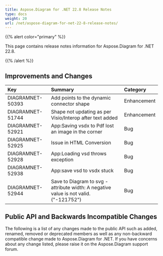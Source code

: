```yaml
---
title: Aspose.Diagram for .NET 22.8 Release Notes
type: docs
weight: 20
url: /net/aspose-diagram-for-net-22-8-release-notes/
---
```


{{% alert color="primary" %}} 

This page contains release notes information for Aspose.Diagram for .NET 22.8.

{{% /alert %}} 
## **Improvements and Changes**

|**Key**|**Summary**|**Category**|
| :- | :- | :- |
|DIAGRAMNET-50393|Add points to the dynamic connector shape|Enhancement|
|DIAGRAMNET-51744|Shape not updating as per Visio/Interop after text added|Enhancement|
|DIAGRAMNET-52921|App:Saving vsdx to Pdf lost an image in the corner|Bug|
|DIAGRAMNET-52925|Issue in HTML Conversion|Bug|
|DIAGRAMNET-52928|App:Loading vsd throws exception|Bug|
|DIAGRAMNET-52938|App:save vsd to vsdx stuck|Bug|
|DIAGRAMNET-52944|Save to Diagram to svg - attribute width: A negative value is not valid. ("-121752")|Bug|

## **Public API and Backwards Incompatible Changes**
The following is a list of any changes made to the public API such as added, renamed, removed or deprecated members as well as any non-backward compatible change made to Aspose.Diagram for .NET. If you have concerns about any change listed, please raise it on the Aspose.Diagram support forum.